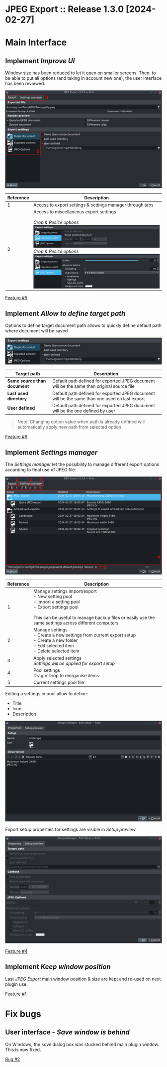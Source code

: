 # JPEG Export :: Release 1.3.0 [2024-02-27]

# Main Interface

## Implement *Improve UI*

Window size has been reduced to let it open on smaller screens. 
Then, to be able to put all options (and taking in account new one), the user interface has been reviewed. 

![Main interface](./../screenshots/r1-3-0_mainwindow.jpeg)

| Reference | Description                                                |
|-----------|------------------------------------------------------------|
| 1         | Access to export settings & settings manager through tabs |
| 2         | Access to miscellaneous export settings<br><br>*Crop & Resize options*<br>![Main interface](https://github.com/Grum999/JPEGExport/raw/main/screenshots/r1-3-0_mainwindow_exportedContent.jpeg)<br>*Crop & Resize options*<br>![Main interface](https://github.com/Grum999/JPEGExport/raw/main/screenshots/r1-3-0_mainwindow_jpegOptions.jpeg) |


[Feature #5](https://github.com/Grum999/JPEGExport/issues/5)

## Implement *Allow to define target path*

Options to define target document path allows to quickly define default path where document will be saved

![Main interface](./../screenshots/r1-3-0_mainwindow_targetDocument.jpeg)

| Target path                   | Description                                                                                   |
|-------------------------------|-----------------------------------------------------------------------------------------------|
| **Same source than document** | Default path defined for exported JPEG document will be the same than original source file    |
| **Last used directory**       | Default path defined for exported JPEG document will be the same than one used on last export |
| **User defined**              | Default path defined for exported JPEG document will be the one defined by user               |

> Note:
> Changing option value when path is already defined will automatically apply new path from selected option 

[Feature #6](https://github.com/Grum999/JPEGExport/issues/6)


## Implement *Settings manager*

The *Settings manager* let the possibility to manage different export options according to final use of JPEG file.

![Main interface](./../screenshots/r1-3-0_mainwindow_settingsManager.jpeg)

| Reference | Description                                                                                                                                                                                                           |
|-----------|-----------------------------------------------------------------------------------------------------------------------------------------------------------------------------------------------------------------------|
| 1         | Manage settings import/export<br>- New setting pool<br>- Import a setting pool<br>- Export settings pool<br><br>This can be useful to manage backup files or easily use the same settings across different computers  |
| 2         | Manage settings<br>- Create a new settings from current export setup<br>- Create a new folder<br>- Edit selected item<br>- Delete selected item                                                                       |                                                                     
| 3         | Apply selected settings<br>*Settings will be applied for export setup*                                                                                                                                                |  
| 4         | Pool settings<br>Drag'n'Drop to reorganise items                                                                                                                                                                      |
| 5         | Current settings pool file                                                                                                                                                                                            |    

Editing a settings in pool allow to define:
- Title
- Icon
- Description

![Main interface](./../screenshots/r1-3-0_mainwindow_settingsManager_edit1.jpeg)

Export setup properties for settings are visible in *Setup preview*  

![Main interface](./../screenshots/r1-3-0_mainwindow_settingsManager_edit2.jpeg)

[Feature #4](https://github.com/Grum999/JPEGExport/issues/4)

## Implement *Keep window position*

Last *JPEG Export* main window position & size are kept and re-used on next plugin use.

[Feature #1](https://github.com/Grum999/JPEGExport/issues/1)

# Fix bugs

## User interface - *Save window is behind*

On Windows, the *save* dialog box was stucked behind main plugin window.
This is now fixed.

[Bug #2](https://github.com/Grum999/JPEGExport/issues/2)
